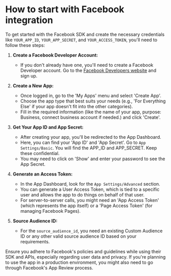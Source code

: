 # How to start with Facebook integration

To get started with the Facebook SDK and create the necessary credentials like `YOUR_APP_ID`, `YOUR_APP_SECRET`,
and `YOUR_ACCESS_TOKEN`, you'll need to follow these steps:

1. **Create a Facebook Developer Account:**
    - If you don't already have one, you'll need to create a Facebook Developer account. Go to
      the [Facebook Developers website](https://developers.facebook.com/) and sign up.

2. **Create a New App:**
    - Once logged in, go to the 'My Apps' menu and select 'Create App'.
    - Choose the app type that best suits your needs (e.g., 'For Everything Else' if your app doesn't fit into the other
      categories).
    - Fill in the required information (like the name of your app, purpose: Business, connect business account if
      needed.) and click 'Create'.

3. **Get Your App ID and App Secret:**
    - After creating your app, you'll be redirected to the App Dashboard.
    - Here, you can find your 'App ID' and 'App Secret'. Go to `App Settings/Basic`. You will find the APP_ID and APP_SECRET. Keep these confidential.
    - You may need to click on 'Show' and enter your password to see the App Secret.

4. **Generate an Access Token:**
    - In the App Dashboard, look for the `App Settings/Advanced` section.
    - You can generate a User Access Token, which is tied to a specific user and allows the app to do things on behalf
      of that user.
    - For server-to-server calls, you might need an 'App Access Token' (which represents the app itself) or a 'Page
      Access Token' (for managing Facebook Pages).

7. **Source Audience ID:**
    - For the `source_audience_id`, you need an existing Custom Audience ID or any other valid source audience ID based
      on your requirements.

Ensure you adhere to Facebook's policies and guidelines while using their SDK and APIs, especially regarding user data
and privacy. If you're planning to use the app in a production environment, you might also need to go through Facebook's
App Review process.